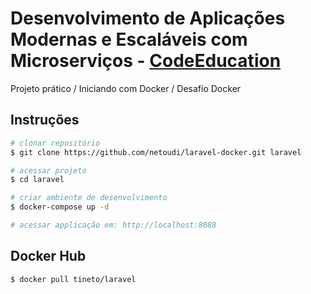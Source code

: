 # Desenvolvimento de Aplicações Modernas e Escaláveis com Microserviços - [CodeEducation](https://code.education)

Projeto prático / Iniciando com Docker / Desafio Docker

## Instruções

```bash
# clonar repositório
$ git clone https://github.com/netoudi/laravel-docker.git laravel

# acessar projeto
$ cd laravel

# criar ambiente de desenvolvimento
$ docker-compose up -d

# acessar applicação em: http://localhost:8088
```

## Docker Hub

```bash
$ docker pull tineto/laravel
```
